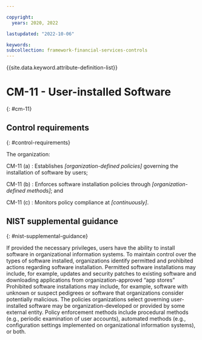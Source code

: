 ```yaml
---

copyright:
  years: 2020, 2022

lastupdated: "2022-10-06"

keywords: 
subcollection: framework-financial-services-controls
---
```


{{site.data.keyword.attribute-definition-list}}

               
# CM-11 - User-installed Software
{: #cm-11}

## Control requirements
{: #control-requirements}

The organization:

CM-11 (a)
    : Establishes _[organization-defined policies]_ governing the installation of software by users;

CM-11 (b)
    : Enforces software installation policies through _[organization-defined methods]_; and

CM-11 (c)
    : Monitors policy compliance at _[continuously]_.

## NIST supplemental guidance
{: #nist-supplemental-guidance}

If provided the necessary privileges, users have the ability to install software in organizational information systems. To maintain control over the types of software installed, organizations identify permitted and prohibited actions regarding software installation. Permitted software installations may include, for example, updates and security patches to existing software and downloading applications from organization-approved “app stores” Prohibited software installations may include, for example, software with unknown or suspect pedigrees or software that organizations consider potentially malicious. The policies organizations select governing user-installed software may be organization-developed or provided by some external entity. Policy enforcement methods include procedural methods (e.g., periodic examination of user accounts), automated methods (e.g., configuration settings implemented on organizational information systems), or both.





